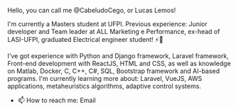 Hello, you can call me @CabeludoCego, or Lucas Lemos!

I'm currently a Masters student at UFPI. Previous experience: Junior developer and Team leader at ALL Marketing e Performance, ex-head of LASI-UFPI, graduated Electrical engineer student! ⚡📖 

I've got experience with Python and Django framework, Laravel framework, Front-end development with ReactJS, HTML and CSS, as well as knowledge on Matlab, Docker, C, C++, C#, SQL, Bootstrap framework and AI-based programs.
I'm currently learning more about: Laravel, VueJS, AWS applications, metaheuristics algorithms, adaptive control systems.

- 📫 How to reach me: Email 

<!---
CabeludoCego/CabeludoCego is a ✨ special ✨ repository because its `README.md` (this file) appears on your GitHub profile.
You can click the Preview link to take a look at your changes.
--->
